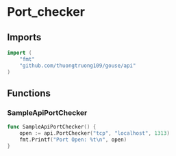 # Port_checker

## Imports

```go
import (
	"fmt"
	"github.com/thuongtruong109/gouse/api"
)
```
## Functions


### SampleApiPortChecker

```go
func SampleApiPortChecker() {
	open := api.PortChecker("tcp", "localhost", 1313)
	fmt.Printf("Port Open: %t\n", open)
}
```
